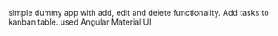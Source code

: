 simple dummy app with add, edit and delete functionality. Add tasks to kanban table.
used Angular Material UI
